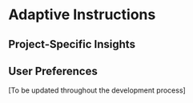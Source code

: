 # Adaptive Instructions

## Project-Specific Insights

## User Preferences

[To be updated throughout the development process]
